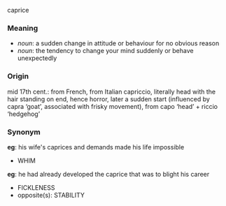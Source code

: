 caprice
### Meaning
+ _noun_: a sudden change in attitude or behaviour for no obvious reason
+ _noun_: the tendency to change your mind suddenly or behave unexpectedly

### Origin

mid 17th cent.: from French, from Italian capriccio, literally head with the hair standing on end, hence horror, later a sudden start (influenced by capra ‘goat’, associated with frisky movement), from capo ‘head’ + riccio ‘hedgehog’

### Synonym

__eg__: his wife's caprices and demands made his life impossible

+ WHIM

__eg__: he had already developed the caprice that was to blight his career

+ FICKLENESS
+ opposite(s): STABILITY


